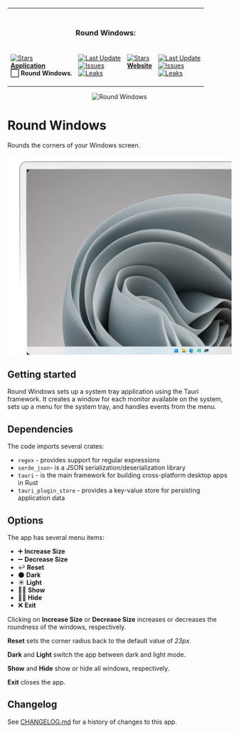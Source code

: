 <table><tr><td colspan=4><h3 align=center><picture><source media="(prefers-color-scheme: dark)" srcset=https://Raw.GitHubUserContent.Com/RoundWindows/Application/main/src-tauri/src/Image/32x32.png><source media="(prefers-color-scheme: light)" srcset=https://Raw.GitHubUserContent.Com/RoundWindows/Application/main/src-tauri/src/Image/32x32.png><img alt="" src=https://Raw.GitHubUserContent.Com/RoundWindows/Application/main/src-tauri/src/Image/32x32.png width=28></picture><br>Round Windows:<br></h3></td></tr><tr><td colspan=1 valign=top><br><a href=https://github.com/RoundWindows/Application target=_blank><picture><source media="(prefers-color-scheme: dark)" srcset="https://img.shields.io/github/stars/RoundWindows/Application?label=stars&#38;logo=github&#38;color=black&#38;labelColor=black&#38;logoColor=white&#38;logoWidth=0&#38;logoColor=black"><source media="(prefers-color-scheme: light)" srcset="https://img.shields.io/github/stars/RoundWindows/Application?label=stars&#38;logo=github&#38;color=white&#38;labelColor=white&#38;logoColor=black&#38;logoWidth=0&#38;logoColor=black"><img alt=Stars src="https://img.shields.io/github/stars/RoundWindows/Application?label=stars&#38;logo=github&#38;color=black&#38;labelColor=black&#38;logoColor=white&#38;logoWidth=0&#38;logoColor=black"></picture></a><br><a href=https://github.com/RoundWindows/Application target=_blank><b>Application</b></a><br><b>⬜ Round Windows.<br/></b><br></td><td colspan=1 valign=top><br><a href=https://github.com/RoundWindows/Application target=_blank><picture><source media="(prefers-color-scheme: dark)" srcset="https://img.shields.io/github/last-commit/RoundWindows/Application?label=Last%20Update&#38;color=black&#38;labelColor=black&#38;logoColor=white&#38;logoWidth=0"><source media="(prefers-color-scheme: light)" srcset="https://img.shields.io/github/last-commit/RoundWindows/Application?label=Last%20Update&#38;color=white&#38;labelColor=white&#38;logoColor=black&#38;logoWidth=0"><img alt="Last Update" src="https://img.shields.io/github/last-commit/RoundWindows/Application?label=Last%20Update&#38;color=black&#38;labelColor=black&#38;logoColor=white&#38;logoWidth=0" title="Last Update"></picture></a><br><a href=https://github.com/RoundWindows/Application target=_blank><picture><source media="(prefers-color-scheme: dark)" srcset="https://img.shields.io/github/issues/RoundWindows/Application?label=Issues&#38;color=black&#38;labelColor=black&#38;logoColor=white&#38;logoWidth=0"><source media="(prefers-color-scheme: light)" srcset="https://img.shields.io/github/issues/RoundWindows/Application?label=Issues&#38;color=white&#38;labelColor=white&#38;logoColor=black&#38;logoWidth=0"><img alt=Issues src="https://img.shields.io/github/issues/RoundWindows/Application?label=Issues&#38;color=black&#38;labelColor=black&#38;logoColor=white&#38;logoWidth=0" title=Issues></picture></a><br><a href=https://github.com/RoundWindows/Application target=_blank><picture><source media="(prefers-color-scheme: dark)" srcset="https://img.shields.io/github/downloads/RoundWindows/Application/total?label=Leaks&#38;color=black&#38;labelColor=black&#38;logoColor=white&#38;logoWidth=0"><source media="(prefers-color-scheme: light)" srcset="https://img.shields.io/github/downloads/RoundWindows/Application/total?label=Leaks&#38;color=white&#38;labelColor=white&#38;logoColor=black&#38;logoWidth=0"><img alt=Leaks src="https://img.shields.io/github/downloads/RoundWindows/Application/total?label=Leaks&#38;color=black&#38;labelColor=black&#38;logoColor=white&#38;logoWidth=0" title=Leaks></picture></a><br><br></td><td colspan=1 valign=top><br><a href=https://github.com/RoundWindows/Website target=_blank><picture><source media="(prefers-color-scheme: dark)" srcset="https://img.shields.io/github/stars/RoundWindows/Website?label=stars&#38;logo=github&#38;color=black&#38;labelColor=black&#38;logoColor=white&#38;logoWidth=0&#38;logoColor=black"><source media="(prefers-color-scheme: light)" srcset="https://img.shields.io/github/stars/RoundWindows/Website?label=stars&#38;logo=github&#38;color=white&#38;labelColor=white&#38;logoColor=black&#38;logoWidth=0&#38;logoColor=black"><img alt=Stars src="https://img.shields.io/github/stars/RoundWindows/Website?label=stars&#38;logo=github&#38;color=black&#38;labelColor=black&#38;logoColor=white&#38;logoWidth=0&#38;logoColor=black"></picture></a><br><a href=https://github.com/RoundWindows/Website target=_blank><b>Website</b></a><br><b></b><br></td><td colspan=1 valign=top><br><a href=https://github.com/RoundWindows/Website target=_blank><picture><source media="(prefers-color-scheme: dark)" srcset="https://img.shields.io/github/last-commit/RoundWindows/Website?label=Last%20Update&#38;color=black&#38;labelColor=black&#38;logoColor=white&#38;logoWidth=0"><source media="(prefers-color-scheme: light)" srcset="https://img.shields.io/github/last-commit/RoundWindows/Website?label=Last%20Update&#38;color=white&#38;labelColor=white&#38;logoColor=black&#38;logoWidth=0"><img alt="Last Update" src="https://img.shields.io/github/last-commit/RoundWindows/Website?label=Last%20Update&#38;color=black&#38;labelColor=black&#38;logoColor=white&#38;logoWidth=0" title="Last Update"></picture></a><br><a href=https://github.com/RoundWindows/Website target=_blank><picture><source media="(prefers-color-scheme: dark)" srcset="https://img.shields.io/github/issues/RoundWindows/Website?label=Issues&#38;color=black&#38;labelColor=black&#38;logoColor=white&#38;logoWidth=0"><source media="(prefers-color-scheme: light)" srcset="https://img.shields.io/github/issues/RoundWindows/Website?label=Issues&#38;color=white&#38;labelColor=white&#38;logoColor=black&#38;logoWidth=0"><img alt=Issues src="https://img.shields.io/github/issues/RoundWindows/Website?label=Issues&#38;color=black&#38;labelColor=black&#38;logoColor=white&#38;logoWidth=0" title=Issues></picture></a><br><a href=https://github.com/RoundWindows/Website target=_blank><picture><source media="(prefers-color-scheme: dark)" srcset="https://img.shields.io/github/downloads/RoundWindows/Website/total?label=Leaks&#38;color=black&#38;labelColor=black&#38;logoColor=white&#38;logoWidth=0"><source media="(prefers-color-scheme: light)" srcset="https://img.shields.io/github/downloads/RoundWindows/Website/total?label=Leaks&#38;color=white&#38;labelColor=white&#38;logoColor=black&#38;logoWidth=0"><img alt=Leaks src="https://img.shields.io/github/downloads/RoundWindows/Website/total?label=Leaks&#38;color=black&#38;labelColor=black&#38;logoColor=white&#38;logoWidth=0" title=Leaks></picture></a><br><br></td></tr></table>

<p align="center">
  <img width="64" height="64" src="./src-tauri/src/Image/icon.ico" alt="Round Windows" />
</p>

# Round Windows

Rounds the corners of your Windows screen.

![Round Windows](./.github/cover.png)

## Getting started

Round Windows sets up a system tray application using the Tauri framework. It
creates a window for each monitor available on the system, sets up a menu for
the system tray, and handles events from the menu.

## Dependencies

The code imports several crates:

-   `regex` - provides support for regular expressions
-   `serde_json`- is a JSON serialization/deserialization library
-   `tauri` - is the main framework for building cross-platform desktop apps in
    Rust
-   `tauri_plugin_store` - provides a key-value store for persisting application
    data

## Options

The app has several menu items:

-   ➕ **Increase Size**
-   ➖ **Decrease Size**
-   ↩️ **Reset**
-   🌑 **Dark**
-   ☀️ **Light**
-   👨🏻 **Show**
-   🥷🏽 **Hide**
-   ❌ **Exit**

Clicking on **Increase Size** or **Decrease Size** increases or decreases the
roundness of the windows, respectively.

**Reset** sets the corner radius back to the default value of _23px_.

**Dark** and **Light** switch the app between dark and light mode.

**Show** and **Hide** show or hide all windows, respectively.

**Exit** closes the app.

## Changelog

See [CHANGELOG.md](CHANGELOG.md) for a history of changes to this app.
